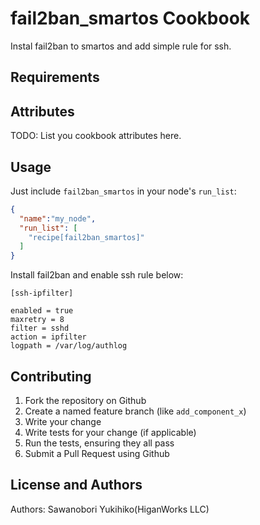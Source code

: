 fail2ban_smartos Cookbook
==========================

Instal fail2ban to smartos and add simple rule for ssh.

Requirements
------------


Attributes
----------
TODO: List you cookbook attributes here.


Usage
-----

Just include `fail2ban_smartos` in your node's `run_list`:

```json
{
  "name":"my_node",
  "run_list": [
    "recipe[fail2ban_smartos]"
  ]
}
```

Install fail2ban and enable ssh rule below:

```
[ssh-ipfilter]

enabled = true
maxretry = 8
filter = sshd
action = ipfilter
logpath = /var/log/authlog
```

Contributing
------------


1. Fork the repository on Github
2. Create a named feature branch (like `add_component_x`)
3. Write your change
4. Write tests for your change (if applicable)
5. Run the tests, ensuring they all pass
6. Submit a Pull Request using Github

License and Authors
-------------------

Authors:  Sawanobori Yukihiko(HiganWorks LLC)
